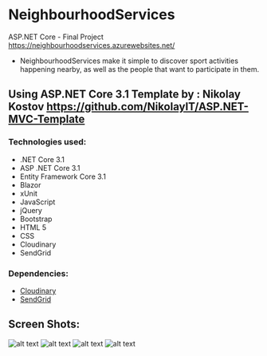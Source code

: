 # NeighbourhoodServices
ASP.NET Core - Final Project
https://neighbourhoodservices.azurewebsites.net/
* NeighbourhoodServices make it simple to discover sport activities happening nearby, as well as the people that want to participate in them. 
## Using ASP.NET Core 3.1 Template by : Nikolay Kostov https://github.com/NikolayIT/ASP.NET-MVC-Template

### Technologies used:
* .NET Core 3.1
* ASP .NET Core 3.1
* Entity Framework Core 3.1
* Blazor
* xUnit
* JavaScript
* jQuery
* Bootstrap
* HTML 5
* CSS
* Cloudinary
* SendGrid

### Dependencies:
* [Cloudinary](https://www.cloudinary.com/)
* [SendGrid](https://www.sendgrid.com/)

## Screen Shots:
![alt text](http://prntscr.com/saplk1)
![alt text](http://prntscr.com/sapm27)
![alt text](http://prntscr.com/sapmni)
![alt text](http://prntscr.com/sapm27)

